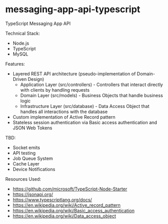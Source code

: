 # messaging-app-api-typescript
TypeScript Messaging App API

Technical Stack:
  - Node.js
  - TypeScript
  - MySQL

Features:
  - Layered REST API architecture (pseudo-implementation of Domain-Driven Design)
    - Application Layer (src/controllers) - Controllers that interact directly with clients by handling requests
    - Domain Layer (src/models) - Business Objects that handle business logic
    - Infrastructure Layer (src/database) - Data Access Object that handles all interactions with the database
  - Custom implementation of Active Record pattern
  - Stateless session authentication via Basic access authentication and JSON Web Tokens

TBD:
  - Socket emits
  - API testing
  - Job Queue System
  - Cache Layer
  - Device Notifications

Resources Used:
  - https://github.com/microsoft/TypeScript-Node-Starter
  - https://jsonapi.org/
  - https://www.typescriptlang.org/docs/
  - https://en.wikipedia.org/wiki/Active_record_pattern
  - https://en.wikipedia.org/wiki/Basic_access_authentication
  - https://en.wikipedia.org/wiki/Data_access_object
